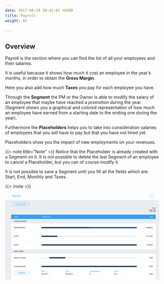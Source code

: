 ```yaml
---
date: 2017-08-29 10:41:03 +0200
title: Payroll
weight: 93

---
```



## Overview

Payroll is the section where you can find the list of all your employees and their salaries.

It is useful because it shows how much it cost an employee in the year’s months, in order to obtain the **Gross Margin**.

Here you also add how much **Taxes** you pay for each employee you have.

Through the **Segment** the PM or the Owner is able to modify the salary of an employee that maybe have reached a promotion during the year. (Segment shows you a graphical and colored representation of how much an employee have earned from a starting date to the ending one during the year).

Furthermore the **Placeholders** helps you to take into consideration salaries of employees that you will have to pay but that you have not hired yet.

Placeholders show you the impact of new employments on your revenues.

{{< note title="Note" >}} Notice that the Placeholder is already created with a Segment on it. It is not possible to delete the last Segment of an employee to cancel a Placeholder, but you can of course modify it.

It is not possible to save a Segment until you fill all the fields which are: Start, End, Monthly and Taxes.

{{< /note >}}

![](/uploads/2017/08/30/Payroll2.png)

